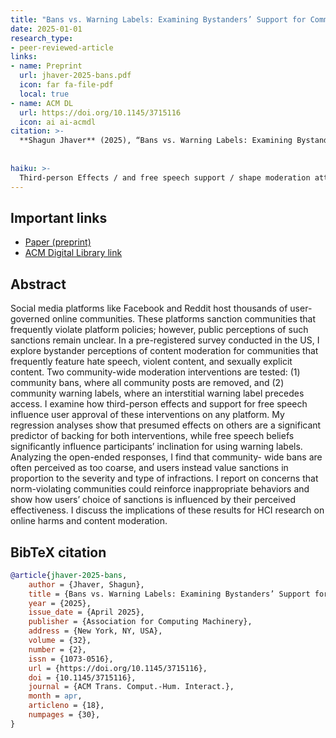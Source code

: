 ```yaml
---
title: "Bans vs. Warning Labels: Examining Bystanders’ Support for Community-wide Moderation Interventions"
date: 2025-01-01
research_type: 
- peer-reviewed-article
links:
- name: Preprint
  url: jhaver-2025-bans.pdf
  icon: far fa-file-pdf
  local: true
- name: ACM DL
  url: https://doi.org/10.1145/3715116
  icon: ai ai-acmdl  
citation: >-
  **Shagun Jhaver** (2025), “Bans vs. Warning Labels: Examining Bystanders’ Support for Community-wide Moderation Interventions,” *ACM Trans. Comput.-Hum. Interact. (TOCHI)* 32, 2, Article 18 (April 2025), 30 pages. DOI: [`10.1145/3715116`](https://doi.org/10.1145/3715116) 
  
  
haiku: >-
  Third-person Effects / and free speech support / shape moderation attitudes.
---
```


## Important links

- [Paper (preprint)](jhaver-2025-bans.pdf)
- [ACM Digital Library link](https://doi.org/10.1145/3715116)

## Abstract


Social media platforms like Facebook and Reddit host thousands of user-governed online communities. These platforms sanction communities that frequently violate platform policies; however, public perceptions of such sanctions remain unclear. In a pre-registered survey conducted in the US, I explore bystander perceptions of content moderation for communities that frequently feature hate speech, violent content, and sexually explicit content. Two community-wide moderation interventions are tested: (1) community bans, where all community posts are removed, and (2) community warning labels, where an interstitial warning label precedes access. I examine how third-person effects and support for free speech influence user approval of these interventions on any platform. My regression analyses show that presumed effects on others are a significant predictor of backing for both interventions, while free speech beliefs significantly influence participants’ inclination for using warning labels. Analyzing the open-ended responses, I find that community- wide bans are often perceived as too coarse, and users instead value sanctions in proportion to the severity and type of infractions. I report on concerns that norm-violating communities could reinforce inappropriate behaviors and show how users’ choice of sanctions is influenced by their perceived effectiveness. I discuss the implications of these results for HCI research on online harms and content moderation.

## BibTeX citation

```bibtex
@article{jhaver-2025-bans,
    author = {Jhaver, Shagun},
    title = {Bans vs. Warning Labels: Examining Bystanders’ Support for Community-wide Moderation Interventions},
    year = {2025},
    issue_date = {April 2025},
    publisher = {Association for Computing Machinery},
    address = {New York, NY, USA},
    volume = {32},
    number = {2},
    issn = {1073-0516},
    url = {https://doi.org/10.1145/3715116},
    doi = {10.1145/3715116},
    journal = {ACM Trans. Comput.-Hum. Interact.},
    month = apr,
    articleno = {18},
    numpages = {30},
}

```